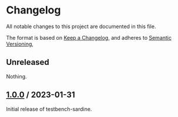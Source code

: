 # Changelog

All notable changes to this project are documented in this file.

The format is based on [Keep a Changelog](https://keepachangelog.com/en/1.1.0),
and adheres to [Semantic Versioning](https://semver.org/spec/v2.0.0),

## Unreleased

Nothing.

## [1.0.0](https://github.com/trallnag/kubestatus2cloudwatch/compare/d18895532f92ae72c289176337cbf438f4ae4d1f...v1.0.0) / 2023-01-31

Initial release of testbench-sardine.
